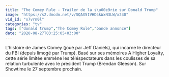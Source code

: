 ```yaml
---
title: "The Comey Rule - Trailer de la s\u00e9rie sur Donald Trump"
image: "https://s2.dmcdn.net/v/SQAX51VHD4kWxN3LW/x240"
vid_id: "x7vrn0l"
categories: "tv"
tags: ["donald trump","The Comey Rule","bande annonce"]
date: "2020-08-27T03:25:05+03:00"
---
```

L'histoire de James Comey (joué par Jeff Daniels), qui incarne le directeur du FBI (depuis limogé par Trump). Basé sur ses mémoires A Higher Loyalty, cette série limitée emmène les téléspectateurs dans les coulisses de sa relation turbulente avec le président Trump (Brendan Gleeson). Sur Showtime le 27 septembre prochain.
